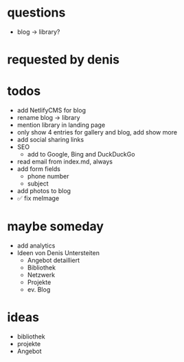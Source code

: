 # questions

- blog -> library?

# requested by denis

# todos

- add NetlifyCMS for blog
- rename blog -> library
- mention library in landing page
- only show 4 entries for gallery and blog, add show more
- add social sharing links
- SEO
  - add to Google, Bing and DuckDuckGo
- read email from index.md, always
- add form fields
  - phone number
  - subject
- add photos to blog
- ✅ fix meImage

# maybe someday

- add analytics
- Ideen von Denis Untersteiten
  - Angebot detailliert
  - Bibliothek
  - Netzwerk
  - Projekte
  - ev. Blog

# ideas

- bibliothek
- projekte
- Angebot
